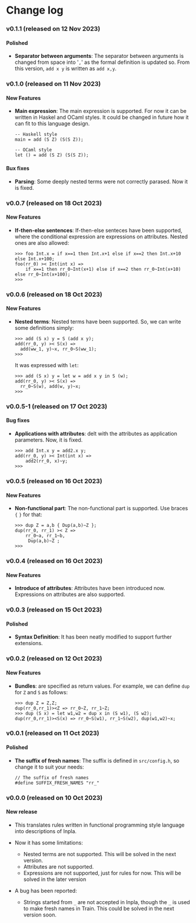 # Change log

### v0.1.1 (released on 12 Nov 2023)
#### Polished

- **Separator between arguments**: The separator between arguments is changed from space into '`,`'  as the formal definition is updated so. From this version, `add x y` is written as `add x,y`.

  


### v0.1.0 (released on 11 Nov 2023)

#### New Features

- **Main expression**: The main expression is supported. For now it can be written in Haskel and OCaml styles. It could be changed in future how it can fit to this language design.

  ```
  -- Haskell style
  main = add (S Z) (S(S Z));
  ```

  ```
  -- OCaml style
  let () = add (S Z) (S(S Z));
  ```


#### Bux fixes
- **Parsing**: Some deeply nested terms  were not correctly parased. Now it is fixed.



### v0.0.7 (released on 18 Oct 2023)

#### New Features

- **If-then-else sentences**: If-then-else senteces have been supported, where the conditional expression are expressions on attributes. Nested ones are also allowed:

  ```
  >>> foo Int.x = if x==1 then Int.x+1 else if x==2 then Int.x+10 else Int.x+100;
  foo(rr_0) >< Int(int x) =>
      if x==1 then rr_0~Int(x+1) else if x==2 then rr_0~Int(x+10) else rr_0~Int(x+100);
  >>>
  ```



### v0.0.6 (released on 18 Oct 2023)

#### New Features

- **Nested terms**: Nested terms have been supported. So, we can write some definitions simply:

  ```
  >>> add (S x) y = S (add x y);
  add(rr_0, y) >< S(x) =>
    add(ww_1, y)~x, rr_0~S(ww_1);
  >>>
  ```
  It was expressed with `let`:
  ```
  >>> add (S x) y = let w = add x y in S (w);
  add(rr_0, y) >< S(x) =>
    rr_0~S(w), add(w, y)~x;
  >>>
  ```



### v0.0.5-1 (released on 17 Oct 2023)

#### Bug fixes

- **Applications with attributes**: delt with the attributes as application parameters. Now, it is fixed.

  ```
  >>> add Int.x y = add2.x y;
  add(rr_0, y) >< Int(int x) =>
      add2(rr_0, x)~y;
  >>>
  ```



### v0.0.5 (released on 16 Oct 2023)

#### New Features

- **Non-functional part**: The non-functional part is supported. Use braces `{` `}` for that:

  ```
  >>> dup Z = a,b { Dup(a,b)~Z };
  dup(rr_0, rr_1) >< Z =>
      rr_0~a, rr_1~b,
       Dup(a,b)~Z ;
  >>>
  ```

  



### v0.0.4 (released on 16 Oct 2023)

#### New Features

- **Introduce of attributes**: Attributes have been introduced now. Expressions on attributes are also supported.




### v0.0.3 (released on 15 Oct 2023)

#### Polished

- **Syntax Definition**: It has been neatly modified to support further extensions.



### v0.0.2 (released on 12 Oct 2023)

#### New Features

- **Bundles**: are specified as return values. For example, we can define `dup` for `Z` and `S` as follows:

  ```
  >>> dup Z = Z,Z;
  dup(rr_0,rr_1)><Z => rr_0~Z, rr_1~Z;
  >>> dup (S x) = let w1,w2 = dup x in (S w1), (S w2);
  dup(rr_0,rr_1)><S(x) => rr_0~S(w1), rr_1~S(w2), dup(w1,w2)~x;
  ```




### v0.0.1 (released on 11 Oct 2023)

#### Polished
- **The suffix of fresh names**: The suffix is defined in `src/config.h`, so change it to suit your needs:

  ```
  // The suffix of fresh names
  #define SUFFIX_FRESH_NAMES "rr_"
  ```

  


### v0.0.0 (released on 10 Oct 2023)
#### New release
- This translates rules written in functional programming style language into descriptions of Inpla.

- Now it has some limitations:
  -	 Nested terms are not supported. This will be solved in the next version.
  -	 Attributes are not supported.
  -	 Expressions are not supported, just for rules for now. This will be solved in the later version

- A bug has been reported:

  - Strings started from `_` are not accepted in Inpla, though the `_` is used to make fresh names in Train. This could be solved in the next version soon.

